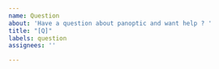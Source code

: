```yaml
---
name: Question
about: 'Have a question about panoptic and want help ? '
title: "[Q]"
labels: question
assignees: ''

---
```



